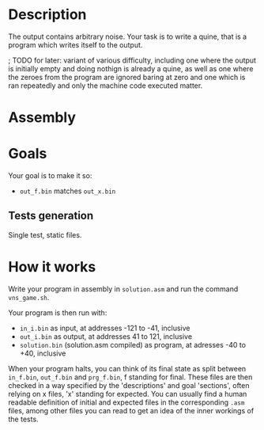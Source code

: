 # Description
The output contains arbitrary noise. Your task is to write a quine, that is a program which writes itself to the output.

; TODO for later: variant of various difficulty, including one where the output is initially empty and doing nothign is already a quine, as well as one where the zeroes from the program are ignored baring at zero and one which is ran repeatedly and only the machine code executed matter.

# Assembly

# Goals
Your goal is to make it so:
- `out_f.bin` matches `out_x.bin`

## Tests generation
Single test, static files.

# How it works
Write your program in assembly in `solution.asm` and run the command `vns_game.sh`.

Your program is then run with:
- `in_i.bin` as input, at addresses -121 to -41, inclusive
- `out_i.bin` as output, at addresses 41 to 121, inclusive
- `solution.bin` (solution.asm compiled) as program, at adresses -40 to +40, inclusive

When your program halts, you can think of its final state as split between `in_f.bin`, `out_f.bin` and `prg_f.bin`, f standing for final.
These files are then checked in a way specified by the 'descriptions' and goal 'sections', often relying on x files, 'x' standing for expected.
You can usually find a human readable definition of initial and expected files in the corresponding `.asm` files, among other files you can read to get an idea of the inner workings of the tests.

